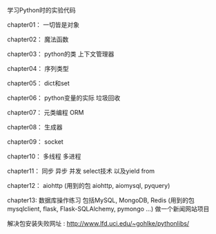 学习Python时的实验代码

chapter01： 一切皆是对象

chapter02：	魔法函数

chapter03：	python的类 上下文管理器

chapter04：	序列类型

chapter05：	dict和set

chapter06：	python变量的实际 垃圾回收

chapter07：	元类编程 ORM

chapter08：	生成器

chapter09：	socket

chapter10： 多线程 多进程

chapter11：	同步 异步 并发 select技术 以及yield from

chapter12：	aiohttp	(用到的包 aiohttp, aiomysql, pyquery)

chapter13: 	数据库操作练习 包括MySQL, MongoDB, Redis (用到的包 mysqlclient, flask, Flask-SQLAlchemy, pymongo ...)
			做一个新闻网站项目

解决包安装失败网址 : http://www.lfd.uci.edu/~gohlke/pythonlibs/